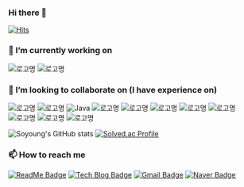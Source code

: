 ### Hi there 👋

[![Hits](https://hits.seeyoufarm.com/api/count/incr/badge.svg?url=https%3A%2F%2Fgithub.com%2Fearthyoung&count_bg=%2373C4E3&title_bg=%2360C2FF&icon=&icon_color=%23E7E7E7&title=hits&edge_flat=false)](https://hits.seeyoufarm.com)

### 🔭 I’m currently working on 

![로고명](https://img.shields.io/badge/Python-3776AB.svg?&style=for-the-badge&logo=Python&logoColor=white)
![로고명](https://img.shields.io/badge/Django-092E20.svg?&style=for-the-badge&logo=Django&logoColor=white)


### 👯 I’m looking to collaborate on (I have experience on)

![로고명](https://img.shields.io/badge/Python-3776AB.svg?&style=for-the-badge&logo=Python&logoColor=white)
![로고명](https://img.shields.io/badge/Django-092E20.svg?&style=for-the-badge&logo=Django&logoColor=white)
![Java](https://img.shields.io/badge/Java-007396.svg?&style=for-the-badge&logo=Java&logoColor=white)
![로고명](https://img.shields.io/badge/Spring-6DB33F.svg?&style=for-the-badge&logo=Spring&logoColor=white)
![로고명](https://img.shields.io/badge/C-A8B9CC.svg?&style=for-the-badge&logo=C&logoColor=white)
![로고명](https://img.shields.io/badge/C++-00599C.svg?&style=for-the-badge&logo=cplusplus&logoColor=white)
![로고명](https://img.shields.io/badge/PHP-777BB4.svg?&style=for-the-badge&logo=php&logoColor=white)
![로고명](https://img.shields.io/badge/JavaScript-F7DF1E.svg?&style=for-the-badge&logo=javascript&logoColor=white)
![로고명](https://img.shields.io/badge/React-61DAFB.svg?&style=for-the-badge&logo=react&logoColor=white)
![로고명](https://img.shields.io/badge/Dart-0175C2.svg?&style=for-the-badge&logo=Dart&logoColor=white)
![로고명](https://img.shields.io/badge/Flutter-02569B.svg?&style=for-the-badge&logo=Flutter&logoColor=white)

![Soyoung's GitHub stats](https://github-readme-stats.vercel.app/api?username=earthyoung&show_icons=true&theme=radical)
[![Solved.ac Profile](http://mazassumnida.wtf/api/v2/generate_badge?boj=lullulu)](https://solved.ac/lullulu/)

### 📫 How to reach me
[![ReadMe Badge](http://img.shields.io/badge/Resume-018EF5?style=flat-square&logo=readme&logoColor=white&link=https://lullulu.tistory.com/)](https://www.notion.so/soyoung526/KSY-s-notion-dac39c7c3a3349d583d5cff9b3982346?pvs=4)
[![Tech Blog Badge](http://img.shields.io/badge/-Tech%20blog-black?style=flat-square&logo=github&link=https://lullulu.tistory.com/)](https://lullulu.tistory.com/)
[![Gmail Badge](https://img.shields.io/badge/Gmail-d14836?style=flat-square&logo=Gmail&logoColor=white&link=mailto:kimsh1691@gmail.com)](mailto:studydatawithme@gmail.com)
[![Naver Badge](https://img.shields.io/badge/Naver-03C75A?style=flat-square&logo=Naver&logoColor=white&link=mailto:family1251@naver.com)](mailto:family1251@naver.com)

<!--
**earthyoung/earthyoung** is a ✨ _special_ ✨ repository because its `README.md` (this file) appears on your GitHub profile.

Here are some ideas to get you started:

- 🔭 I’m currently working on ...
- 🌱 I’m currently learning ...
- 👯 I’m looking to collaborate on ...
- 🤔 I’m looking for help with ...
- 💬 Ask me about ...
- 📫 How to reach me: ...
- 😄 Pronouns: ...
- ⚡ Fun fact: ...
-->
